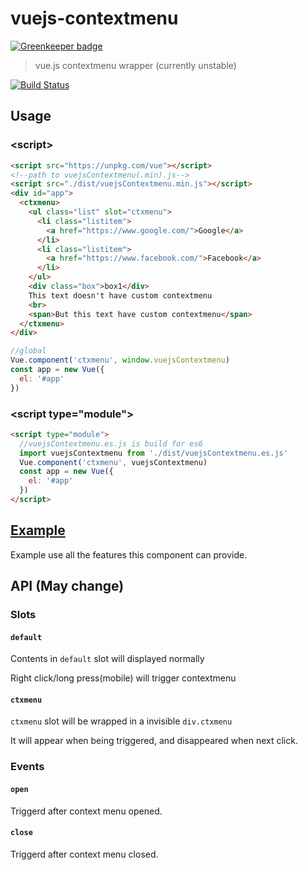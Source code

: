 # vuejs-contextmenu

[![Greenkeeper badge](https://badges.greenkeeper.io/maple3142/vuejs-contextmenu.svg)](https://greenkeeper.io/)
> vue.js contextmenu wrapper (currently unstable)

[![Build Status](https://travis-ci.org/maple3142/vuejs-contextmenu.svg?branch=master)](https://travis-ci.org/maple3142/vuejs-contextmenu)

## Usage
### &lt;script>

```html
<script src="https://unpkg.com/vue"></script>
<!--path to vuejsContextmenu(.min).js-->
<script src="./dist/vuejsContextmenu.min.js"></script>
<div id="app">
  <ctxmenu>
    <ul class="list" slot="ctxmenu">
      <li class="listitem">
        <a href="https://www.google.com/">Google</a>
      </li>
      <li class="listitem">
        <a href="https://www.facebook.com/">Facebook</a>
      </li>
    </ul>
    <div class="box">box1</div>
    This text doesn't have custom contextmenu
    <br>
    <span>But this text have custom contextmenu</span>
  </ctxmenu>
</div>
```

```javascript
//global
Vue.component('ctxmenu', window.vuejsContextmenu)
const app = new Vue({
  el: '#app'
})
```

### &lt;script type="module">

```html
<script type="module">
  //vuejsContextmenu.es.js is build for es6
  import vuejsContextmenu from './dist/vuejsContextmenu.es.js'
  Vue.component('ctxmenu', vuejsContextmenu)
  const app = new Vue({
    el: '#app'
  })
</script>
```

## [Example](https://rawgit.com/maple3142/vuejs-contextmenu/master/example.html)
Example use all the features this component can provide.

## API (May change)
### Slots
#### `default`
Contents in `default` slot will displayed normally

Right click/long press(mobile) will trigger contextmenu
#### `ctxmenu`
`ctxmenu` slot will be wrapped in a invisible `div.ctxmenu`

It will appear when being triggered, and disappeared when next click.
### Events
#### `open`
Triggerd after context menu opened.
#### `close`
Triggerd after context menu closed.
